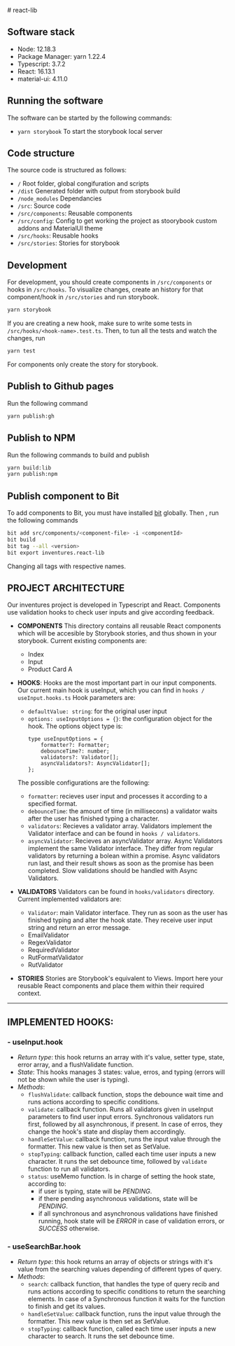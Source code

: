 # react-lib

## Software stack

- Node: 12.18.3
- Package Manager: yarn 1.22.4
- Typescript: 3.7.2
- React: 16.13.1
- material-ui: 4.11.0

## Running the software

The software can be started by the following commands:

- `yarn storybook` To start the storybook local server

## Code structure

The source code is structured as follows:

- `/` Root folder, global congifuration and scripts
- `/dist` Generated folder with output from storybook build
- `/node_modules` Dependancies
- `/src`: Source code
- `/src/components`: Reusable components
- `/src/config`: Config to get working the project as stoorybook custom addons and MaterialUI theme
- `/src/hooks`: Reusable hooks
- `/src/stories`: Stories for storybook

## Development

For development, you should create components in `/src/components` or hooks in `/src/hooks`. To visualize changes, create an history for that component/hook in `/src/stories` and run storybook.

```bash
yarn storybook
```

If you are creating a new hook, make sure to write some tests in `/src/hooks/<hook-name>.test.ts`. Then, to tun all the tests and watch the changes, run

```bash
yarn test
```

For components only create the story for storybook.

## Publish to Github pages

Run the following command

```bash
yarn publish:gh
```

## Publish to NPM

Run the following commands to build and publish

```bash
yarn build:lib
yarn publish:npm
```

## Publish component to Bit

To add components to Bit, you must have installed [bit](https://github.com/teambit/bit) globally. Then , run the following commands

```bash
bit add src/components/<component-file> -i <componentId>
bit build
bit tag --all <version>
bit export inventures.react-lib
```

Changing all tags with respective names.



## PROJECT ARCHITECTURE
Our inventures project is developed in Typescript and React. Components use validation hooks to check user inputs and give according feedback. 

* __COMPONENTS__ This directory contains all reusable React components which will be accesible by Storybook stories, and thus shown in your storybook. Current existing components are:
    * Index
    * Input
    * Product Card A

* __HOOKS__: Hooks are the most important part in our input components. Our current main hook is useInput, which you can find in `hooks / useInput.hooks.ts` Hook parameters are:
    * `defaultValue: string`: for the original user input
    * `options: useInputOptions = {}`: the configuration object for the hook. The options object type is:
        ```
        type useInputOptions = {
            formatter?: Formatter;
            debounceTime?: number;
            validators?: Validator[];
            asyncValidators?: AsyncValidator[];
        };
         ```
    The possible configurations are the following:
    * `formatter`: recieves user input and processes it according to a specified format. 
    * `debounceTime`: the amount of time (in millisecons) a validator waits after the user has finished typing a character.
    * `validators`:  Recieves a validator array. Validators implement the Validator interface and can be  found in `hooks / validators`.
    * `asyncValidator`: Recieves an asyncValidator array. Async Validators implement the same Validator interface. They differ from regular validators by returning a bolean within a promise. Async validators run last, and their result shows as soon as the promise has been completed. Slow validations should be handled with Async Validators. 

* __VALIDATORS__ Validators can be found in `hooks/validators` directory. 
Current implemented validators are:
    * `Validator`: main Validator interface. They run as soon as the user has finished typing and alter the hook state. They receive user input string and return an error message.
    * EmailValidator
    * RegexValidator
    * RequiredValidator
    * RutFormatValidator
    * RutValidator

* __STORIES__ Stories are Storybook's equivalent to Views. Import here your reusable React components and place them within their required context. 

___
## IMPLEMENTED HOOKS:
### - useInput.hook
* *Return type*: this hook returns an array with it's value, setter type, state, error array, and a flushValidate function.
* *State*: This hooks manages 3 states: value, erros, and typing (errors will not be shown while the user is typing).
* *Methods*:
    * `flushValidate`: callback function, stops the debounce wait time and runs actions according to specific conditions.
    *   `validate`: callback function. Runs all validators given in useInput parameters to find user input errors. Synchronous validators run first, followed by all asynchronous, if present. In case of erros, they change the hook's state and display them accordingly.
    *   `handleSetValue`: callback function, runs the input value through the formatter. This new value is then set as SetValue. 
    *   `stopTyping`: callback function, called each time user inputs a new character. It runs the set debounce time, followed by `validate` function to run all validators. 
    *   `status`: useMemo function. Is in charge of setting the hook state, according to:
        * if user is typing, state will be *PENDING*.
        * if there pending asynchronous validations, state will be *PENDING*.
        * if all synchronous and asynchronous validations have finished running, hook state will be *ERROR* in case of validation errors, or *SUCCESS* otherwise.
### - useSearchBar.hook
* *Return type*: this hook returns an array of objects or strings with it's value from the searching values depending of different types of query.
* *Methods*:
    * `search`: callback function, that handles the type of query recib and runs actions according to specific conditions to return the searching elements. In case of a Synchronous function it waits for the function to finish and get its values.
    *   `handleSetValue`: callback function, runs the input value through the formatter. This new value is then set as SetValue.
    *   `stopTyping`: callback function, called each time user inputs a new character to search. It runs the set debounce time.
 


